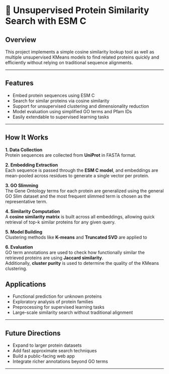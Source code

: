 # 🧬 Unsupervised Protein Similarity Search with ESM C

## Overview

This project implements a simple cosine similarity lookup tool as well as multiple unsupervised KMeans models to find related proteins quickly and efficiently without relying on traditional sequence alignments.

---

## Features
- Embed protein sequences using ESM C
- Search for similar proteins via cosine similarity
- Support for unsupervised clustering and dimensionality reduction
- Model evaluation using simplified GO terms and Pfam IDs
- Easily extendable to supervised learning tasks

---

## How It Works

**1. Data Collection**  
Protein sequences are collected from **UniProt** in FASTA format.

**2. Embedding Extraction**  
Each sequence is passed through the **ESM C model**, and embeddings are mean-pooled across residues to generate a single vector per protein.

**3. GO Slimming**  
The Gene Ontology terms for each protein are generalized using the general GO Slim dataset and the most frequent slimmed term is chosen as the representative term.

**4. Similarity Computation**  
A **cosine similarity matrix** is built across all embeddings, allowing quick retrieval of top-k similar proteins for any given query.


**5. Model Building**  
Clustering methods like **K-means** and **Truncated SVD** are applied to 

**6. Evaluation**  
GO term annotations are used to check how functionally similar the retrieved proteins are using **Jaccard similarity**.  
Additionally, **cluster purity** is used to determine the quality of the KMeans clustering.


## Applications
- Functional prediction for unknown proteins
- Exploratory analysis of protein families
- Preprocessing for supervised learning tasks
- Large-scale similarity search without traditional alignment

---

## Future Directions
- Expand to larger protein datasets
- Add fast approximate search techniques
- Build a public-facing web app
- Integrate richer annotations beyond GO terms

---

